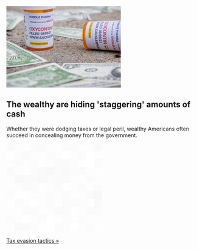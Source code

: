 
![The wealthy are hiding 'staggering' amounts of cash](./20220724175844.png)
## The wealthy are hiding 'staggering' amounts of cash

Whether they were dodging taxes or legal peril, wealthy Americans often succeed in concealing money from the government.

![pic](../square_bg.png)

[Tax evasion tactics »](https://www.yahoo.com/finance/news/patrick-radden-keefe-americans-hiding-money-abroad-is-staggering-154119814.html)
